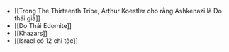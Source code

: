- [[Trong The Thirteenth Tribe, Arthur Koestler cho rằng Ashkenazi là Do thái giả]]
- [[Do Thái Edomite]]
- [[Khazars]]
- [[Israel có 12 chi tộc]]
